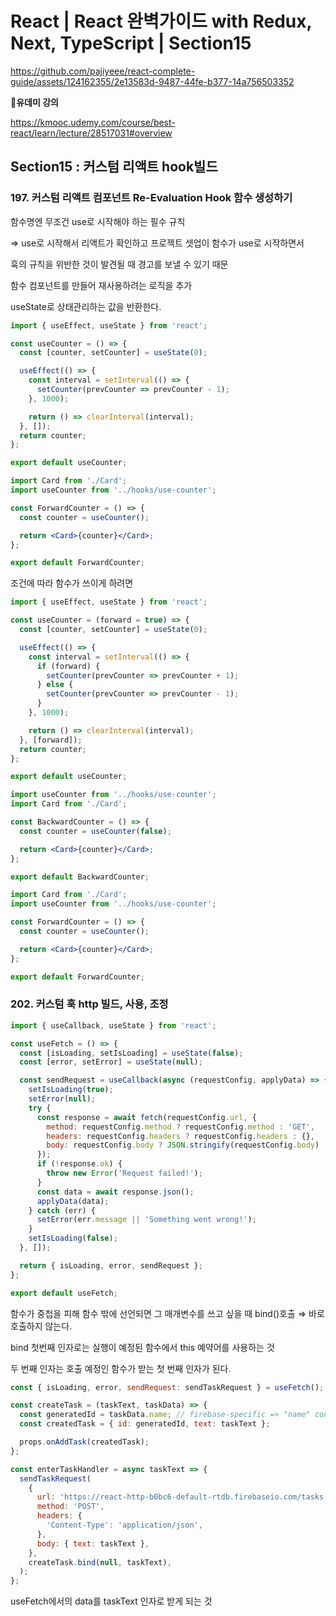 # React | React 완벽가이드 with Redux, Next, TypeScript | Section15



https://github.com/pajiyeee/react-complete-guide/assets/124162355/2e13583d-9487-44fe-b377-14a756503352



**📌유데미 강의**

https://kmooc.udemy.com/course/best-react/learn/lecture/28517031#overview

## **Section15 : 커스텀 리액트 hook빌드**

### 197. 커스텀 리액트 컴포넌트 Re-Evaluation Hook 함수 생성하기

함수명엔 무조건 use로 시작해야 하는 필수 규칙

⇒ use로 시작해서 리액트가 확인하고 프로젝트 셋업이 함수가 use로 시작하면서

훅의 규칙을 위반한 것이 발견될 때 경고를 보낼 수 있기 때문

함수 컴포넌트를 만들어 재사용하려는 로직을 추가

useState로 상태관리하는 값을 반환한다.

```jsx
import { useEffect, useState } from 'react';

const useCounter = () => {
  const [counter, setCounter] = useState(0);

  useEffect(() => {
    const interval = setInterval(() => {
      setCounter(prevCounter => prevCounter - 1);
    }, 1000);

    return () => clearInterval(interval);
  }, []);
  return counter;
};

export default useCounter;
```

```jsx
import Card from './Card';
import useCounter from '../hooks/use-counter';

const ForwardCounter = () => {
  const counter = useCounter();

  return <Card>{counter}</Card>;
};

export default ForwardCounter;
```

조건에 따라 함수가 쓰이게 하려면

```jsx
import { useEffect, useState } from 'react';

const useCounter = (forward = true) => {
  const [counter, setCounter] = useState(0);

  useEffect(() => {
    const interval = setInterval(() => {
      if (forward) {
        setCounter(prevCounter => prevCounter + 1);
      } else {
        setCounter(prevCounter => prevCounter - 1);
      }
    }, 1000);

    return () => clearInterval(interval);
  }, [forward]);
  return counter;
};

export default useCounter;
```

```jsx
import useCounter from '../hooks/use-counter';
import Card from './Card';

const BackwardCounter = () => {
  const counter = useCounter(false);

  return <Card>{counter}</Card>;
};

export default BackwardCounter;
```

```jsx
import Card from './Card';
import useCounter from '../hooks/use-counter';

const ForwardCounter = () => {
  const counter = useCounter();

  return <Card>{counter}</Card>;
};

export default ForwardCounter;
```

### 202. 커스텀 훅 http 빌드, 사용, 조정

```jsx
import { useCallback, useState } from 'react';

const useFetch = () => {
  const [isLoading, setIsLoading] = useState(false);
  const [error, setError] = useState(null);

  const sendRequest = useCallback(async (requestConfig, applyData) => {
    setIsLoading(true);
    setError(null);
    try {
      const response = await fetch(requestConfig.url, {
        method: requestConfig.method ? requestConfig.method : 'GET',
        headers: requestConfig.headers ? requestConfig.headers : {},
        body: requestConfig.body ? JSON.stringify(requestConfig.body) : null,
      });
      if (!response.ok) {
        throw new Error('Request failed!');
      }
      const data = await response.json();
      applyData(data);
    } catch (err) {
      setError(err.message || 'Something went wrong!');
    }
    setIsLoading(false);
  }, []);

  return { isLoading, error, sendRequest };
};

export default useFetch;
```

함수가 중첩을 피해 함수 밖에 선언되면 그 매개변수를 쓰고 싶을 때 bind()호출 ⇒ 바로 호출하지 않는다.

bind 첫번째 인자로는 실행이 예정된 함수에서 this 예약어를 사용하는 것

두 번째 인자는 호출 예정인 함수가 받는 첫 번째 인자가 된다.

```jsx
const { isLoading, error, sendRequest: sendTaskRequest } = useFetch();

const createTask = (taskText, taskData) => {
  const generatedId = taskData.name; // firebase-specific => "name" contains generated id
  const createdTask = { id: generatedId, text: taskText };

  props.onAddTask(createdTask);
};

const enterTaskHandler = async taskText => {
  sendTaskRequest(
    {
      url: 'https://react-http-b0bc6-default-rtdb.firebaseio.com/tasks.json',
      method: 'POST',
      headers: {
        'Content-Type': 'application/json',
      },
      body: { text: taskText },
    },
    createTask.bind(null, taskText),
  );
};
```

useFetch에서의 data를 taskText 인자로 받게 되는 것

